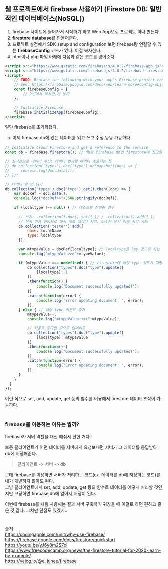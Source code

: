 ## 웹 프로젝트에서 firebase 사용하기 (Firestore DB: 일반적인 데이터베이스(NoSQL))
1. firebase 사이트에 들어가서 시작하기 하고 Web App으로 프로젝트 하나 만든다.
2. **firestore database**를 만들어준다.
3. 프로젝트 설정에서 SDK setup and configuration 보면 firebase랑 연결할 수 있는 **firebaseConfig** 코드가 있다. 이걸 복사한다.
4. html이나 php 파일 아래에 다음과 같은 코드를 넣어준다.
```html
<script src="https://www.gstatic.com/firebasejs/4.8.2/firebase-app.js"></script>
<script src="https://www.gstatic.com/firebasejs/4.8.2/firebase-firestore.js"></script>
<script>
    // TODO: Replace the following with your app's Firebase project configuration
    // See: https://firebase.google.com/docs/web/learn-more#config-object
    const firebaseConfig = {
        // 2번에서 복사한 거 넣기
    };

    // Initialize Firebase
    firebase.initializeApp(firebaseConfig);
</script>
```
일단 firebase를 초기화했다.

5. 이제 firebase db에 있는 데이터를 읽고 쓰고 수정 등등 가능하다.
```javascript
// Initialize Cloud Firestore and get a reference to the service
const db = firebase.firestore(); // db로 firebase db인 firestore에 접근할 수 있도록 함

// 실시간으로 데이터 수신: 데이터 변경될 때마다 호출되는 듯
// db.collection('types').doc('type').onSnapshot((doc) => {
//     console.log(doc.data());
// });

// 데이터 한 번 읽기
db.collection('types').doc('type').get().then((doc) => {
    var docRef = doc.data();
    console.log("docRef>>"+JSON.stringify(docRef));
    
    if (localtype !== null) { // 테스트를 진행한 경우
    
      // 쓰기: .collection().doc().set({ }) / .collection().add({ })
      // 문서 이름 랜덤으로 해서 개별 데이터 저장. set은 문서 이름 지정 가능
      db.collection('tester').add({
          name: localName,
          type: localtype
      });

      var mtypeValue = docRef[localtype]; // localtype을 key 값으로 하는 항목의 value 가져오기
      console.log("mtypeValue>>"+mtypeValue);

      if (mtypeValue === undefined) { // firestore에 해당 type 필드가 저장되어 있지 않은 경우
          db.collection("types").doc("type").update({
              [localtype]: 1
          })
          .then(function() {
              console.log("Document successfully updated!");
          })
          .catch(function(error) {
              console.log("Error updating document: ", error);
          });
      } else { // 해당 type 카운트 증가
          mtypeValue++;
          console.log("mtypeValue++>>"+mtypeValue);

          // 카운트 증가한 값으로 업데이트
          db.collection("types").doc("type").update({
              [localtype]: mtypeValue
          })
          .then(function() {
              console.log("Document successfully updated!");
          })
          .catch(function(error) {
              console.log("Error updating document: ", error);
          });
      }
    }
  }
});
```
이런 식으로 set, add, update, get 등의 함수를 이용해서 firestore 데이터 조작이 가능하다.
#
### firebase를 이용하는 이유는 뭘까?  
firebase가 서버 역할을 대신 해줘서 편한 거다.

보통 클라이언트가 어떤 데이터를 서버에게 요청보내면 서버가 그 데이터를 응답받아 db에 저장해준다.  
> 클라이언트 -> 서버 -> db

근데 firebase를 이용하면 서버가 처리하는 코드(ex. 데이터를 db에 저장하는 코드)를 내가 개발하지 않아도 된다.  
그냥 클라이언트에서 set, add, update, get 등의 함수로 데이터를 어떻게 처리할 것인지만 코딩하면 firebase db에 알아서 저장이 된다.

이번에 firebase를 처음 사용해본 결과 서버 구축하기 귀찮을 때 이걸로 하면 편하고 좋은 것 같다. 그치만 단점도 있겠지..
#
출처  
https://codingapple.com/unit/why-use-firebase/  
https://firebase.google.com/docs/firestore/quickstart  
https://youtu.be/yJ6y8m2S7oI  
https://www.freecodecamp.org/news/the-firestore-tutorial-for-2020-learn-by-example/  
https://velog.io/@e_juhee/firebase
